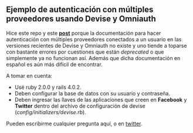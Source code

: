 ## Ejemplo de autenticación con múltiples proveedores usando Devise y Omniauth

Hice este repo y este **[post](http://rodrigopuente.com/autenticando-usuarios-en-ror-con-omniauth/)** porque la documentación para hacer autenticación con múltiples proveedores conectados a un usuario en las versiones recientes de Devise y Omniauth no existe y uno tiende a toparse con bastante errores por cuestiones que están *deprecated* o que simplemente ya no funcionan así. Además que dicha documentación en español es aún más difícil de encontrar.

A tomar en cuenta:

* Usé ruby 2.0.0 y rails 4.0.2.
* Deben configurar la base de datos con su usuario y contraseña.
* Deben ingresar las llaves de las aplicaciones que creen en **Facebook** y **Twitter** dentro del archivo de configuración de devise (*config/initializers/devise.rb*).

Pueden escribirme cualquier pregunta aquí, o en [twitter](http://twitter.com/ro_puente).